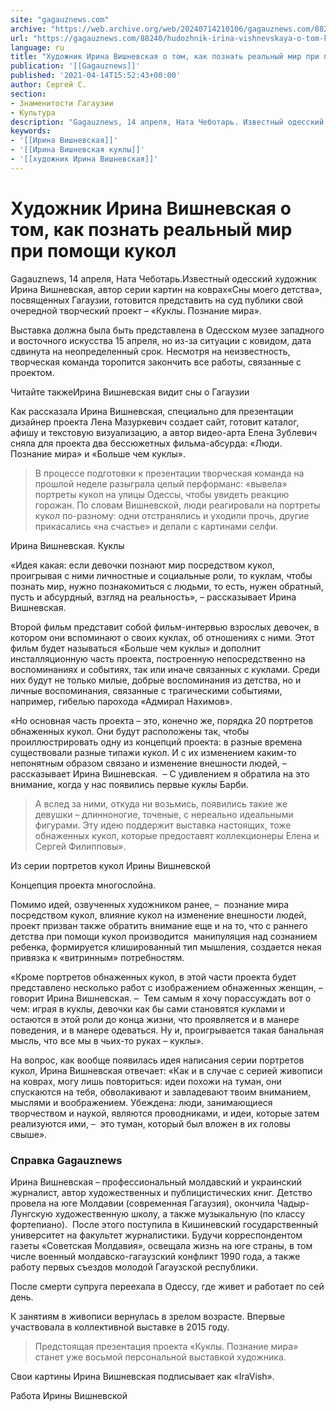 ```yaml
---
site: "gagauznews.com"
archive: "https://web.archive.org/web/20240714210106/gagauznews.com/88240/hudozhnik-irina-vishnevskaya-o-tom-kak-poznat-realnyj-mir-pri-pomoshhi-kukol.html"
url: "https://gagauznews.com/88240/hudozhnik-irina-vishnevskaya-o-tom-kak-poznat-realnyj-mir-pri-pomoshhi-kukol.html"
language: ru
title: "Художник Ирина Вишневская о том, как познать реальный мир при помощи кукол"
publication: '[[Gagauznews]]'
published: '2021-04-14T15:52:43+00:00'
author: Сергей С.
section:
- Знаменитости Гагаузии
- Культура
description: "Gagauznews, 14 апреля, Ната Чеботарь. Известный одесский художник Ирина Вишневская, автор серии картин на коврах «Сны моего детства», посвященных Гагаузии, готовится представить на суд публики свой очередной творческий проект – «Куклы. Познание мира». Выставка должна была быть представлена в Одесском музее западного и восточного искусства 15 апреля, но из-за ситуации с ковидом, дата сдвинута на неопределенный срок. Несмотря на неизвестность, творческая команда торопится закончить все работы, связанные с проектом. Читайте также Ирина Вишневская видит сны о Гагаузии Как рассказала Ирина Вишневская, специально для презентации дизайнер проекта Лена Мазуркевич создает сайт, готовит каталог, афишу и текстовую визуализацию, а автор видео-арта Елена […]"
keywords:
- '[[Ирина Вишневская]]'
- '[[Ирина Вишневская куклы]]'
- '[[художник Ирина Вишневская]]'
---
```


# Художник Ирина Вишневская о том, как познать реальный мир при помощи кукол

Gagauznews, 14 апреля, Ната Чеботарь.Известный одесский художник Ирина Вишневская, автор серии картин на коврах«Сны моего детства», посвященных Гагаузии, готовится представить на суд публики свой очередной творческий проект – «Куклы. Познание мира».

Выставка должна была быть представлена в Одесском музее западного и восточного искусства 15 апреля, но из-за ситуации с ковидом, дата сдвинута на неопределенный срок. Несмотря на неизвестность, творческая команда торопится закончить все работы, связанные с проектом.

Читайте такжеИрина Вишневская видит сны о Гагаузии

Как рассказала Ирина Вишневская, специально для презентации дизайнер проекта Лена Мазуркевич создает сайт, готовит каталог, афишу и текстовую визуализацию, а автор видео-арта Елена Зублевич сняла для проекта два бессюжетных фильма-абсурда: «Люди. Познание мира» и «Больше чем куклы».

> В процессе подготовки к презентации творческая команда на прошлой неделе разыграла целый перформанс: «вывела» портреты кукол на улицы Одессы, чтобы увидеть реакцию горожан. По словам Вишневской, люди реагировали на портреты кукол по-разному: одни отстранялись и уходили прочь, другие прикасались «на счастье» и делали с картинами селфи.

Ирина Вишневская. Куклы

«Идея какая: если девочки познают мир посредством кукол, проигрывая с ними личностные и социальные роли, то куклам, чтобы познать мир, нужно познакомиться с людьми, то есть, нужен обратный, пусть и абсурдный, взгляд на реальность», – рассказывает Ирина Вишневская.

Второй фильм представит собой фильм-интервью взрослых девочек, в котором они вспоминают о своих куклах, об отношениях с ними. Этот фильм будет называться «Больше чем куклы» и дополнит инсталляционную часть проекта, построенную непосредственно на воспоминаниях и событиях, так или иначе связанных с куклами. Среди них будут не только милые, добрые воспоминания из детства, но и личные воспоминания, связанные с трагическими событиями, например, гибелью парохода «Адмирал Нахимов».

«Но основная часть проекта – это, конечно же, порядка 20 портретов обнаженных кукол. Они будут расположены так, чтобы проиллюстрировать одну из концепций проекта: в разные времена существовали разные типажи кукол. И с их изменением каким-то непонятным образом связано и изменение внешности людей, – рассказывает Ирина Вишневская.  – С удивлением я обратила на это внимание, когда у нас появились первые куклы Барби.

> А вслед за ними, откуда ни возьмись, появились такие же девушки – длинноногие, точеные, с нереально идеальными фигурами. Эту идею поддержит выставка настоящих, тоже обнаженных кукол, которые предоставят коллекционеры Елена и Сергей Филипповы».

Из серии портретов кукол Ирины Вишневской

Концепция проекта многослойна.

Помимо идей, озвученных художником ранее, –  познание мира посредством кукол, влияние кукол на изменение внешности людей, проект призван также обратить внимание еще и на то, что с раннего детства при помощи кукол производится  манипуляция над сознанием ребенка, формируется клишированный тип мышления, создается некая привязка к «витринным» потребностям.

«Кроме портретов обнаженных кукол, в этой части проекта будет представлено несколько работ с изображением обнаженных женщин, – говорит Ирина Вишневская. –  Тем самым я хочу порассуждать вот о чем: играя в куклы, девочки как бы сами становятся куклами и остаются в этой роли до конца жизни, что проявляется и в манере поведения, и в манере одеваться. Ну и, проигрывается такая банальная мысль, что все мы в чьих-то руках – куклы».

На вопрос, как вообще появилась идея написания серии портретов кукол, Ирина Вишневская отвечает: «Как и в случае с серией живописи на коврах, могу лишь повториться: идеи похожи на туман, они спускаются на тебя, обволакивают и завладевают твоим вниманием, мыслями и воображением. Убеждена: люди, занимающиеся творчеством и наукой, являются проводниками, и идеи, которые затем реализуются ими, –  это туман, который был вложен в их головы свыше».

### Справка Gagauznews

Ирина Вишневская – профессиональный молдавский и украинский журналист, автор художественных и публицистических книг. Детство провела на юге Молдавии (современная Гагаузия), окончила Чадыр-Лунгскую художественную школу, а также музыкальную (по классу фортепиано).  После этого поступила в Кишиневский государственный университет на факультет журналистики. Будучи корреспондентом газеты «Советская Молдавия», освещала жизнь на юге страны, в том числе военный молдавско-гагаузский конфликт 1990 года, а также работу первых съездов молодой Гагаузской республики.

После смерти супруга переехала в Одессу, где живет и работает по сей день.

К занятиям в живописи вернулась в зрелом возрасте. Впервые участвовала в коллективной выставке в 2015 году.

> Предстоящая презентация проекта «Куклы. Познание мира» станет уже восьмой персональной выставкой художника.

Свои картины Ирина Вишневская подписывает как «IraVish».

Работа Ирины Вишневской